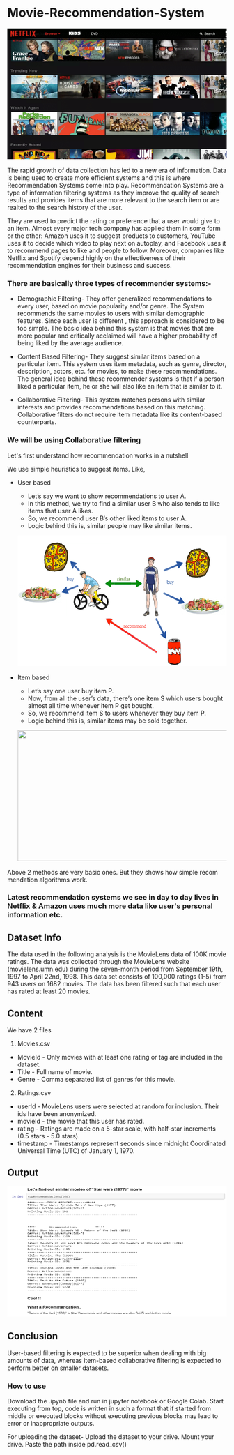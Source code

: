 # Movie-Recommendation-System


<p align="center">
  <img src="Images/netflix-recommendation.png" height="300" width="600">
</p>


The rapid growth of data collection has led to a new era of information. Data is being used to create more efficient systems and this is where Recommendation Systems come into play. Recommendation Systems are a type of information filtering systems as they improve the quality of search results and provides items that are more relevant to the search item or are realted to the search history of the user.

They are used to predict the rating or preference that a user would give to an item. Almost every major tech company has applied them in some form or the other: Amazon uses it to suggest products to customers, YouTube uses it to decide which video to play next on autoplay, and Facebook uses it to recommend pages to like and people to follow. Moreover, companies like Netflix and Spotify depend highly on the effectiveness of their recommendation engines for their business and success.

### There are basically three types of recommender systems:-

  - Demographic Filtering- They offer generalized recommendations to every user, based on movie popularity and/or genre. The System         recommends the same movies to users with similar demographic features. Since each user is different , this approach is considered to     be too simple. The basic idea behind this system is that movies that are more popular and critically acclaimed will have a higher       probability of being liked by the average audience.
  
  - Content Based Filtering- They suggest similar items based on a particular item. This system uses item metadata, such as genre,           director, description, actors, etc. for movies, to make these recommendations. The general idea behind these recommender systems is     that if a person liked a particular item, he or she will also like an item that is similar to it.
  
  - Collaborative Filtering- This system matches persons with similar interests and provides recommendations based on this matching.         Collaborative filters do not require item metadata like its content-based counterparts.
  
### We will be using Collaborative filtering

Let's first understand how recommendation works in a nutshell

We use simple heuristics to suggest items. Like,

  - User based
      - Let’s say we want to show recommendations to user A.
      - In this method, we try to find a similar user B who also tends to like items that user A likes.
      - So, we recommend user B‘s other liked items to user A.
      - Logic behind this is, similar people may like similar items.
      
      <p align="center">
      <img src="Images/user-based-recommendation.png" height="300" width="600">
      </p>
      
      
  - Item based
      - Let’s say one user buy item P.
      - Now, from all the user’s data, there’s one item S which users bought almost all time whenever item P get bought.
      - So, we recommend item S to users whenever they buy item P.
      - Logic behind this is, similar items may be sold together.
      
      <p align="center">
      <img src="Images/recommendation-machine-learning.png" height="300" width="600">
      </p>
      
      
 Above 2 methods are very basic ones. But they shows how simple recom mendation algorithms work.
 
 ### Latest recommendation systems we see in day to day lives in Netflix & Amazon uses much more data like user's personal information etc.


## Dataset Info

The data used in the following analysis is the MovieLens data of 100K movie ratings. The data was collected through the MovieLens website (movielens.umn.edu) during the seven-month period from September 19th, 1997 to April 22nd, 1998. This data set consists of 100,000 ratings (1-5) from 943 users on 1682 movies. The data has been filtered such that each user has rated at least 20 movies.

## Content

We have 2 files

1. Movies.csv
  * MovieId - Only movies with at least one rating or tag are included in the dataset.
  * Title - Full name of movie.
  * Genre - Comma separated list of genres for this movie.
  
2. Ratings.csv
  * userId - MovieLens users were selected at random for inclusion. Their ids have been anonymized.
  * movieId - the movie that this user has rated.
  * rating - Ratings are made on a 5-star scale, with half-star increments (0.5 stars - 5.0 stars).
  * timestamp - Timestamps represent seconds since midnight Coordinated Universal Time (UTC) of January 1, 1970.
  
  
  
  ## Output
  
 
  <p align="center">
      <img src="Images/output.png" height="300" width="600">
  </p>
  
  
  
  ## Conclusion
  
User-based filtering is expected to be superior when dealing with big amounts of data, whereas item-based collaborative filtering is expected to perform better on smaller datasets.

### How to use
Download the .ipynb file and run in jupyter notebook or Google Colab. Start executing from top, code is written in such a format that if started from middle or executed blocks without executing previous blocks may lead to error or inappropriate outputs.

For uploading the dataset- Upload the dataset to your drive. Mount your drive. Paste the path inside pd.read_csv()

  
